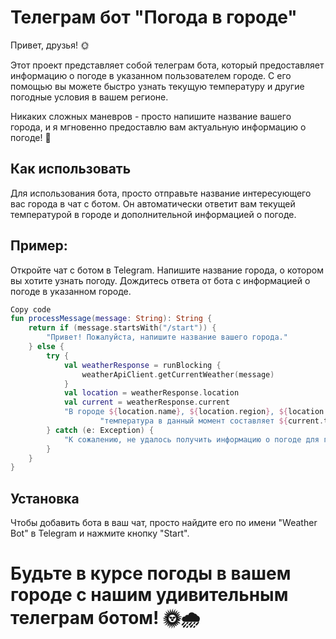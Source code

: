 # Телеграм бот "Погода в городе"

Привет, друзья! 🌞

Этот проект представляет собой телеграм бота, который предоставляет информацию о погоде в указанном пользователем городе. С его помощью вы можете быстро узнать текущую температуру и другие погодные условия в вашем регионе.

Никаких сложных маневров - просто напишите название вашего города, и я мгновенно предоставлю вам актуальную информацию о погоде! 🚀

## Как использовать
Для использования бота, просто отправьте название интересующего вас города в чат с ботом. Он автоматически ответит вам текущей температурой в городе и дополнительной информацией о погоде.
## Пример:

Откройте чат с ботом в Telegram.
Напишите название города, о котором вы хотите узнать погоду.
Дождитесь ответа от бота с информацией о погоде в указанном городе.

``` kotlin
Copy code
fun processMessage(message: String): String {
    return if (message.startsWith("/start")) {
        "Привет! Пожалуйста, напишите название вашего города."
    } else {
        try {
            val weatherResponse = runBlocking {
                weatherApiClient.getCurrentWeather(message)
            }
            val location = weatherResponse.location
            val current = weatherResponse.current
            "В городе ${location.name}, ${location.region}, ${location.country} " +
                    "температура в данный момент составляет ${current.tempC}°C."
        } catch (e: Exception) {
            "К сожалению, не удалось получить информацию о погоде для города $message."
        }
    }
}
 ```
## Установка
Чтобы добавить бота в ваш чат, просто найдите его по имени "Weather Bot" в Telegram и нажмите кнопку "Start".

# Будьте в курсе погоды в вашем городе с нашим удивительным телеграм ботом! 🌞🌧️
